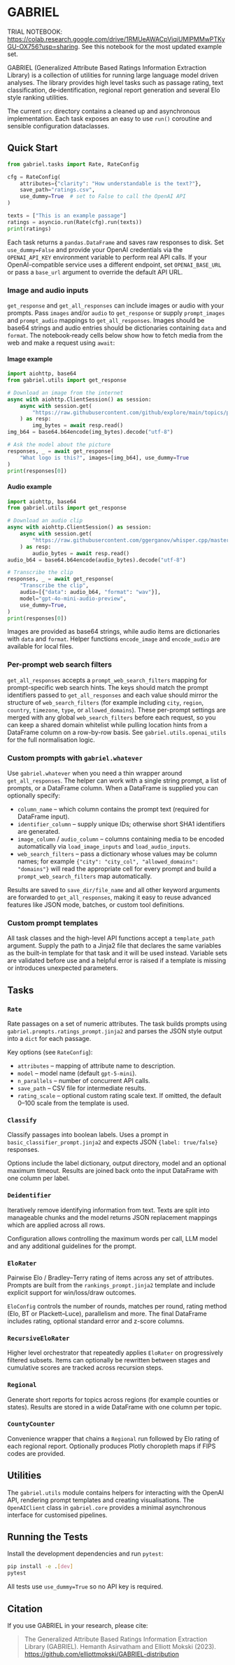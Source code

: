 # GABRIEL

TRIAL NOTEBOOK: https://colab.research.google.com/drive/1RMUeAWACpViqiUMlPMMwPTKyGU-OX756?usp=sharing. See this notebook for the most updated example set.

GABRIEL (Generalized Attribute Based Ratings Information Extraction Library) is a collection of utilities for running large language model driven analyses.  The library provides high level tasks such as passage rating, text classification, de‑identification, regional report generation and several Elo style ranking utilities.

The current `src` directory contains a cleaned up and asynchronous implementation.  Each task exposes an easy to use `run()` coroutine and sensible configuration dataclasses. 

## Quick Start

```python
from gabriel.tasks import Rate, RateConfig

cfg = RateConfig(
    attributes={"clarity": "How understandable is the text?"},
    save_path="ratings.csv",
    use_dummy=True  # set to False to call the OpenAI API
)

texts = ["This is an example passage"]
ratings = asyncio.run(Rate(cfg).run(texts))
print(ratings)
```

Each task returns a `pandas.DataFrame` and saves raw responses to disk.  Set `use_dummy=False` and provide your OpenAI credentials via the `OPENAI_API_KEY` environment variable to perform real API calls.
If your OpenAI-compatible service uses a different endpoint, set `OPENAI_BASE_URL`
or pass a `base_url` argument to override the default API URL.

### Image and audio inputs

`get_response` and `get_all_responses` can include images or audio with your prompts. Pass `images` and/or `audio` to `get_response` or supply `prompt_images` and `prompt_audio` mappings to `get_all_responses`. Images should be base64 strings and audio entries should be dictionaries containing `data` and `format`. The notebook‑ready cells below show how to fetch media from the web and make a request using `await`:

#### Image example

```python
import aiohttp, base64
from gabriel.utils import get_response

# Download an image from the internet
async with aiohttp.ClientSession() as session:
    async with session.get(
        "https://raw.githubusercontent.com/github/explore/main/topics/python/python.png"
    ) as resp:
        img_bytes = await resp.read()
img_b64 = base64.b64encode(img_bytes).decode("utf-8")

# Ask the model about the picture
responses, _ = await get_response(
    "What logo is this?", images=[img_b64], use_dummy=True
)
print(responses[0])
```

#### Audio example

```python
import aiohttp, base64
from gabriel.utils import get_response

# Download an audio clip
async with aiohttp.ClientSession() as session:
    async with session.get(
        "https://raw.githubusercontent.com/ggerganov/whisper.cpp/master/samples/jfk.wav"
    ) as resp:
        audio_bytes = await resp.read()
audio_b64 = base64.b64encode(audio_bytes).decode("utf-8")

# Transcribe the clip
responses, _ = await get_response(
    "Transcribe the clip",
    audio=[{"data": audio_b64, "format": "wav"}],
    model="gpt-4o-mini-audio-preview",
    use_dummy=True,
)
print(responses[0])
```

Images are provided as base64 strings, while audio items are dictionaries with `data` and `format`. Helper functions `encode_image` and `encode_audio` are available for local files.

### Per-prompt web search filters

`get_all_responses` accepts a `prompt_web_search_filters` mapping for prompt-specific web search hints. The keys should match the prompt identifiers passed to `get_all_responses` and each value should mirror the structure of `web_search_filters` (for example including `city`, `region`, `country`, `timezone`, `type`, or `allowed_domains`). These per-prompt settings are merged with any global `web_search_filters` before each request, so you can keep a shared domain whitelist while pulling location hints from a DataFrame column on a row-by-row basis. See `gabriel.utils.openai_utils` for the full normalisation logic.

### Custom prompts with `gabriel.whatever`

Use `gabriel.whatever` when you need a thin wrapper around `get_all_responses`. The helper can work with a single string prompt, a list of prompts, or a DataFrame column. When a DataFrame is supplied you can optionally specify:

- `column_name` – which column contains the prompt text (required for DataFrame input).
- `identifier_column` – supply unique IDs; otherwise short SHA1 identifiers are generated.
- `image_column` / `audio_column` – columns containing media to be encoded automatically via `load_image_inputs` and `load_audio_inputs`.
- `web_search_filters` – pass a dictionary whose values may be column names; for example `{"city": "city_col", "allowed_domains": "domains"}` will read the appropriate cell for every prompt and build a `prompt_web_search_filters` map automatically.

Results are saved to `save_dir/file_name` and all other keyword arguments are forwarded to `get_all_responses`, making it easy to reuse advanced features like JSON mode, batches, or custom tool definitions.
### Custom prompt templates

All task classes and the high-level API functions accept a `template_path`
argument. Supply the path to a Jinja2 file that declares the same variables
as the built-in template for that task and it will be used instead. Variable
sets are validated before use and a helpful error is raised if a template is
missing or introduces unexpected parameters.

## Tasks

### `Rate`
Rate passages on a set of numeric attributes.  The task builds prompts using `gabriel.prompts.ratings_prompt.jinja2` and parses the JSON style output into a `dict` for each passage.

Key options (see `RateConfig`):
- `attributes` – mapping of attribute name to description.
- `model` – model name (default `gpt-5-mini`).
- `n_parallels` – number of concurrent API calls.
- `save_path` – CSV file for intermediate results.
- `rating_scale` – optional custom rating scale text. If omitted, the default 0–100 scale from the template is used.

### `Classify`
Classify passages into boolean labels.  Uses a prompt in `basic_classifier_prompt.jinja2` and expects JSON `{label: true/false}` responses.

Options include the label dictionary, output directory, model and an optional maximum timeout.  Results are joined back onto the input DataFrame with one column per label.

### `Deidentifier`
Iteratively remove identifying information from text.  Texts are split into manageable chunks and the model returns JSON replacement mappings which are applied across all rows.

Configuration allows controlling the maximum words per call, LLM model and any additional guidelines for the prompt.

### `EloRater`
Pairwise Elo / Bradley–Terry rating of items across any set of attributes.  Prompts are built from the `rankings_prompt.jinja2` template and include explicit support for win/loss/draw outcomes.

`EloConfig` controls the number of rounds, matches per round, rating method (Elo, BT or Plackett–Luce), parallelism and more.  The final DataFrame includes rating, optional standard error and z-score columns.

### `RecursiveEloRater`
Higher level orchestrator that repeatedly applies `EloRater` on progressively filtered subsets.  Items can optionally be rewritten between stages and cumulative scores are tracked across recursion steps.

### `Regional`
Generate short reports for topics across regions (for example counties or states).  Results are stored in a wide DataFrame with one column per topic.

### `CountyCounter`
Convenience wrapper that chains a `Regional` run followed by Elo rating of each regional report.  Optionally produces Plotly choropleth maps if FIPS codes are provided.

## Utilities

The `gabriel.utils` module contains helpers for interacting with the OpenAI API, rendering prompt templates and creating visualisations.  The `OpenAIClient` class in `gabriel.core` provides a minimal asynchronous interface for customised pipelines.

## Running the Tests

Install the development dependencies and run `pytest`:

```bash
pip install -e .[dev]
pytest
```

All tests use `use_dummy=True` so no API key is required.

## Citation

If you use GABRIEL in your research, please cite:

> The Generalized Attribute Based Ratings Information Extraction Library (GABRIEL). Hemanth Asirvatham and Elliott Mokski (2023). <https://github.com/elliottmokski/GABRIEL-distribution>
